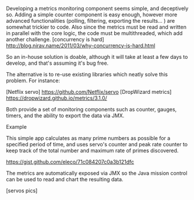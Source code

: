 
Developing a metrics monitoring component seems simple, and deceptively so. Adding a simple counter component is easy enough,
however more advanced functionalities (polling, filtering, exporting the results... ) are somewhat trickier to code. Also since
the metrics must be read and written in parallel with the core logic, the code must be multithreaded, which add another challenge.
[concurrency is hard] http://blog.nirav.name/2011/03/why-concurrency-is-hard.html

So an in-house solution is doable, although it will take at least a few days to develop, and that's assuming it's bug free.

The alternative is to re-use existing libraries which neatly solve this problem. For instance:

[Netflix servo] https://github.com/Netflix/servo
[DropWizard metrics] https://dropwizard.github.io/metrics/3.1.0/

Both provide a set of monitoring components such as counter, gauges, timers, and the ability to export the data via JMX.

Example 

This simple app calculates as many prime numbers as possible for a specified period of time, and uses servo's counter and peak rate 
counter to keep track of the total number and maximum rate of primes discovered.

https://gist.github.com/eleco/71c084207c0a3b121dfc

The metrics are automatically exposed via JMX so the Java mission control can be used to read and chart the resulting data.

[servos pics]











